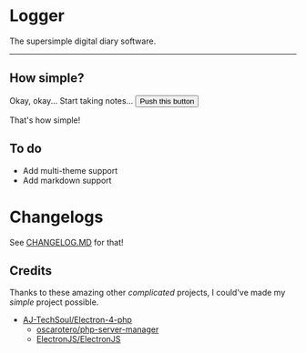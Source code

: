 # Logger

The supersimple digital diary software.

-----

## How simple?
Okay, okay... Start taking notes... <button>Push this button</button>

That's how simple!

## To do
- Add multi-theme support
- Add markdown support

# Changelogs
See [CHANGELOG.MD](./CHANGELOG.MD) for that!

## Credits
Thanks to these amazing other _complicated_ projects, I could've made my _simple_ project possible.
- [AJ-TechSoul/Electron-4-php](https://github.com/AJ-TechSoul/ELECTRON-4-PHP/)
    - [oscarotero/php-server-manager](https://github.com/oscarotero/php-server-manager)
    - [ElectronJS/ElectronJS](https://electronjs.org/)
